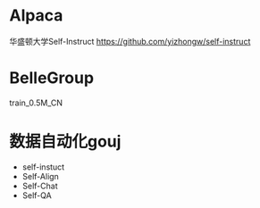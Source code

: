 # Alpaca
华盛顿大学Self-Instruct
https://github.com/yizhongw/self-instruct



# BelleGroup
train_0.5M_CN

# 数据自动化gouj
- self-instuct
- Self-Align
- Self-Chat
- Self-QA
